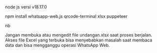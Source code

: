 node js versi v18.17.0

npm install whatsapp-web.js qrcode-terminal xlsx puppeteer

nb

Jangan membuka atau mengedit file undangan.xlsx saat proses berjalan. Akses file Excel yang terbuka bisa menyebabkan masalah saat membaca data dan bisa mengganggu operasi WhatsApp Web.
